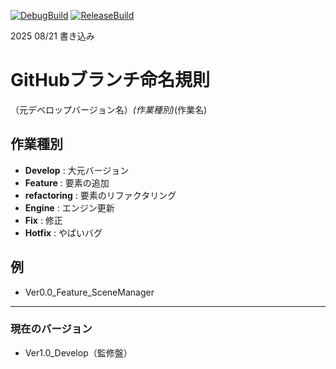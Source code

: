 [![DebugBuild](https://github.com/IshikawaTakeshi/TakeCEngine/actions/workflows/DebugBuild.yml/badge.svg)](https://github.com/IshikawaTakeshi/TakeCEngine/actions/workflows/DebugBuild.yml)
[![ReleaseBuild](https://github.com/IshikawaTakeshi/TakeCEngine/actions/workflows/ReleaseBuild.yml/badge.svg)](https://github.com/IshikawaTakeshi/TakeCEngine/actions/workflows/ReleaseBuild.yml)

2025 08/21 書き込み
# GitHubブランチ命名規則

（元デベロップバージョン名）_(作業種別)_(作業名)

## 作業種別
- **Develop** : 大元バージョン
- **Feature** : 要素の追加
- **refactoring** : 要素のリファクタリング
- **Engine** : エンジン更新
- **Fix** : 修正
- **Hotfix** : やばいバグ

## 例
- Ver0.0_Feature_SceneManager

---

### 現在のバージョン
- Ver1.0_Develop（監修盤）
